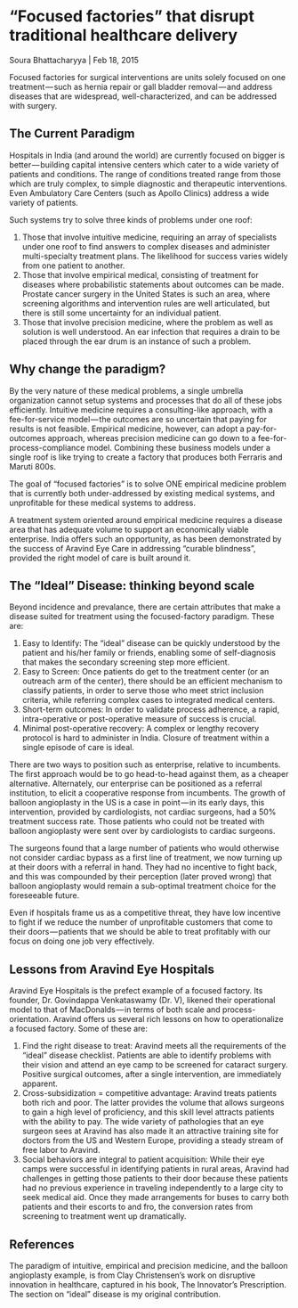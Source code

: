 # “Focused factories” that disrupt traditional healthcare delivery
Soura Bhattacharyya | Feb 18, 2015

Focused factories for surgical interventions are units solely focused on one treatment — such as hernia repair or gall bladder removal — and address diseases that are widespread, well-characterized, and can be addressed with surgery.

## The Current Paradigm
Hospitals in India (and around the world) are currently focused on bigger is better — building capital intensive centers which cater to a wide variety of patients and conditions. The range of conditions treated range from those which are truly complex, to simple diagnostic and therapeutic interventions. Even Ambulatory Care Centers (such as Apollo Clinics) address a wide variety of patients.

Such systems try to solve three kinds of problems under one roof:
1. Those that involve intuitive medicine, requiring an array of specialists under one roof to find answers to complex diseases and administer multi-specialty treatment plans. The likelihood for success varies widely from one patient to another.
2. Those that involve empirical medical, consisting of treatment for diseases where probabilistic statements about outcomes can be made. Prostate cancer surgery in the United States is such an area, where screening algorithms and intervention rules are well articulated, but there is still some uncertainty for an individual patient.
3. Those that involve precision medicine, where the problem as well as solution is well understood. An ear infection that requires a drain to be placed through the ear drum is an instance of such a problem.

## Why change the paradigm?
By the very nature of these medical problems, a single umbrella organization cannot setup systems and processes that do all of these jobs efficiently. Intuitive medicine requires a consulting-like approach, with a fee-for-service model — the outcomes are so uncertain that paying for results is not feasible. Empirical medicine, however, can adopt a pay-for-outcomes approach, whereas precision medicine can go down to a fee-for-process-compliance model. Combining these business models under a single roof is like trying to create a factory that produces both Ferraris and Maruti 800s.

The goal of “focused factories” is to solve ONE empirical medicine problem that is currently both under-addressed by existing medical systems, and unprofitable for these medical systems to address.

A treatment system oriented around empirical medicine requires a disease area that has adequate volume to support an economically viable enterprise. India offers such an opportunity, as has been demonstrated by the success of Aravind Eye Care in addressing “curable blindness”, provided the right model of care is built around it.

## The “Ideal” Disease: thinking beyond scale
Beyond incidence and prevalance, there are certain attributes that make a disease suited for treatment using the focused-factory paradigm. These are:
1. Easy to Identify: The “ideal” disease can be quickly understood by the patient and his/her family or friends, enabling some of self-diagnosis that makes the secondary screening step more efficient.
2. Easy to Screen: Once patients do get to the treatment center (or an outreach arm of the center), there should be an efficient mechanism to classify patients, in order to serve those who meet strict inclusion criteria, while referring complex cases to integrated medical centers.
3. Short-term outcomes: In order to validate process adherence, a rapid, intra-operative or post-operative measure of success is crucial.
4. Minimal post-operative recovery: A complex or lengthy recovery protocol is hard to administer in India. Closure of treatment within a single episode of care is ideal.

There are two ways to position such as enterprise, relative to incumbents. The first approach would be to go head-to-head against them, as a cheaper alternative. Alternately, our enterprise can be positioned as a referral institution, to elicit a cooperative response from incumbents. The growth of balloon angioplasty in the US is a case in point — in its early days, this intervention, provided by cardiologists, not cardiac surgeons, had a 50% treatment success rate. Those patients who could not be treated with balloon angioplasty were sent over by cardiologists to cardiac surgeons. 

The surgeons found that a large number of patients who would otherwise not consider cardiac bypass as a first line of treatment, we now turning up at their doors with a referral in hand. They had no incentive to fight back, and this was compounded by their perception (later proved wrong) that balloon angioplasty would remain a sub-optimal treatment choice for the foreseeable future.

Even if hospitals frame us as a competitive threat, they have low incentive to fight if we reduce the number of unprofitable customers that come to their doors — patients that we should be able to treat profitably with our focus on doing one job very effectively.

## Lessons from Aravind Eye Hospitals
Aravind Eye Hospitals is the prefect example of a focused factory. Its founder, Dr. Govindappa Venkataswamy (Dr. V), likened their operational model to that of MacDonalds — in terms of both scale and process-orientation. Aravind offers us several rich lessons on how to operationalize a focused factory. Some of these are:
1. Find the right disease to treat: Aravind meets all the requirements of the “ideal” disease checklist. Patients are able to identify problems with their vision and attend an eye camp to be screened for cataract surgery. Positive surgical outcomes, after a single intervention, are immediately apparent.
2. Cross-subsidization = competitive advantage: Aravind treats patients both rich and poor. The latter provides the volume that allows surgeons to gain a high level of proficiency, and this skill level attracts patients with the ability to pay. The wide variety of pathologies that an eye surgeon sees at Aravind has also made it an attractive training site for doctors from the US and Western Europe, providing a steady stream of free labor to Aravind.
3. Social behaviors are integral to patient acquisition: While their eye camps were successful in identifying patients in rural areas, Aravind had challenges in getting those patients to their door because these patients had no previous experience in traveling independently to a large city to seek medical aid. Once they made arrangements for buses to carry both patients and their escorts to and fro, the conversion rates from screening to treatment went up dramatically.

## References
The paradigm of intuitive, empirical and precision medicine, and the balloon angioplasty example, is from Clay Christensen’s work on disruptive innovation in healthcare, captured in his book, The Innovator’s Prescription. The section on “ideal” disease is my original contribution.
